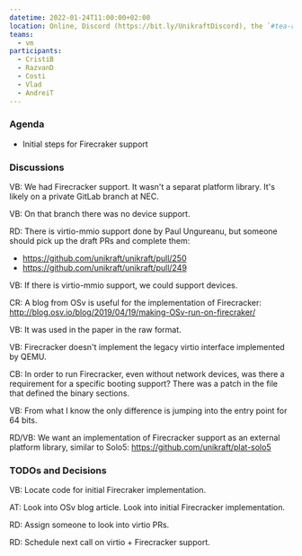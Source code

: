 ```yaml
---
datetime: 2022-01-24T11:00:00+02:00
location: Online, Discord (https://bit.ly/UnikraftDiscord), the `#tea-room` voice channel
teams:
  - vm
participants:
  - CristiB
  - RazvanD
  - Costi
  - Vlad
  - AndreiT
---
```


### Agenda

* Initial steps for Firecraker support

### Discussions

VB: We had Firecracker support.
It wasn't a separat platform library.
It's likely on a private GitLab branch at NEC.

VB: On that branch there was no device support.

RD: There is virtio-mmio support done by Paul Ungureanu, but someone should pick up the draft PRs and complete them:
* https://github.com/unikraft/unikraft/pull/250
* https://github.com/unikraft/unikraft/pull/249

VB: If there is virtio-mmio support, we could support devices.

CR: A blog from OSv is useful for the implementation of Firecracker: http://blog.osv.io/blog/2019/04/19/making-OSv-run-on-firecraker/

VB: It was used in the paper in the raw format.

VB: Firecracker doesn't implement the legacy virtio interface implemented by QEMU.

CB: In order to run Firecracker, even without network devices, was there a requirement for a specific booting support?
There was a patch in the file that defined the binary sections.

VB: From what I know the only difference is jumping into the entry point for 64 bits.

RD/VB: We want an implementation of Firecracker support as an external platform library, similar to Solo5: https://github.com/unikraft/plat-solo5

### TODOs and Decisions

VB: Locate code for initial Firecraker implementation.

AT: Look into OSv blog article.
Look into initial Firecracker implementation.

RD: Assign someone to look into virtio PRs.

RD: Schedule next call on virtio + Firecracker support.
